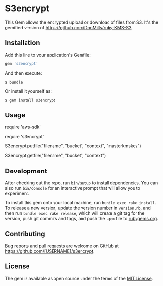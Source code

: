 # S3encrypt

This Gem allows the encrypted upload or download of files from S3.
It's the gemified version of https://github.com/DonMills/ruby-KMS-S3
## Installation

Add this line to your application's Gemfile:

```ruby
gem 's3encrypt'
```

And then execute:

    $ bundle

Or install it yourself as:

    $ gem install s3encrypt

## Usage

require 'aws-sdk'

require 's3encrypt'

S3encrypt.putfile("filename", "bucket", "context", "masterkmskey")

S3encrypt.getfile("filename", "bucket", "context")


## Development

After checking out the repo, run `bin/setup` to install dependencies. You can also run `bin/console` for an interactive prompt that will allow you to experiment.

To install this gem onto your local machine, run `bundle exec rake install`. To release a new version, update the version number in `version.rb`, and then run `bundle exec rake release`, which will create a git tag for the version, push git commits and tags, and push the `.gem` file to [rubygems.org](https://rubygems.org).

## Contributing

Bug reports and pull requests are welcome on GitHub at https://github.com/[USERNAME]/s3encrypt.


## License

The gem is available as open source under the terms of the [MIT License](http://opensource.org/licenses/MIT).

